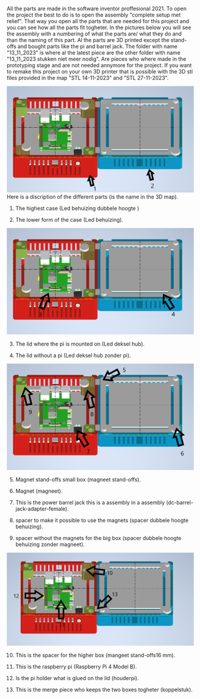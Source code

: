 All the parts are made in the software inventor proffesional 2021. To open the project the best to do is to open the assembly "complete setup met relief". That way you open all the parts that are needed for this project and you can see how all the parts fit togheter. In the pictures below you will see the assembly with a numbering of what the parts are/ what they do and than the naming of this part. Al the parts are 3D printed except the stand-offs and bought parts like the pi and barrel jack. The folder with name "13_11_2023" is where al the latest piece are the other folder with name "13_11_2023 stukken niet meer nodig". Are pieces who where made in the prototyping stage and are not needed annymore for the project. If you want to remake this project on your own 3D printer that is possible with the 3D stl files provided in the map "STL 14-11-2023" and "STL 27-11-2023". 


![case](../Images/3D%20README_2.png)
Here is a discription of the different parts (is the name in the 3D map).
1. The highest case (Led behuizing dubbele hoogte )

2. The lower form of the case (Led behuizing).

![case](../Images/3D%20README_3.png)

3. The lid where the pi is mounted on (Led deksel hub).

4. The lid without a pi (Led deksel hub zonder pi).

![case](../Images/3D%20README_4.png)

5. Magnet stand-offs small box (magneet stand-offs).

6. Magnet (magneet).

7. This is the power barrel jack this is a assembly in a assembly (dc-barrel-jack-adapter-female).

8. spacer to make it possible to use the magnets (spacer dubbele hoogte behuizing).

9. spacer without the magnets for the big box (spacer dubbele hoogte behuizing zonder magneet).

![case](../Images/3D%20README_5.png)

10. This is the spacer for the higher box (mangeet stand-offs16 mm).

11. This is the raspberry pi (Raspberry Pi 4 Model B).

12. Is the pi holder what is glued on the lid (houderpi).

13. This is the merge piece who keeps the two boxes togheter (koppelstuk).





